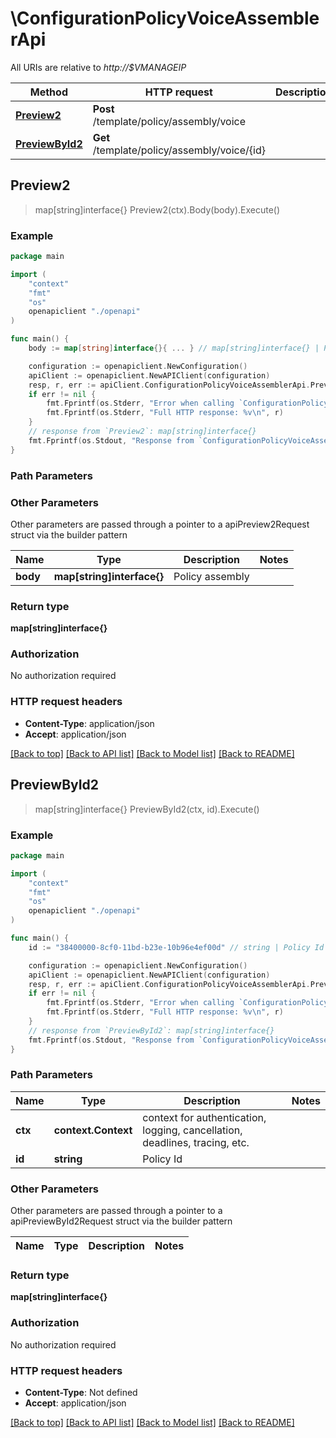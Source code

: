 # \ConfigurationPolicyVoiceAssemblerApi

All URIs are relative to *http://$VMANAGEIP*

Method | HTTP request | Description
------------- | ------------- | -------------
[**Preview2**](ConfigurationPolicyVoiceAssemblerApi.md#Preview2) | **Post** /template/policy/assembly/voice | 
[**PreviewById2**](ConfigurationPolicyVoiceAssemblerApi.md#PreviewById2) | **Get** /template/policy/assembly/voice/{id} | 



## Preview2

> map[string]interface{} Preview2(ctx).Body(body).Execute()





### Example

```go
package main

import (
    "context"
    "fmt"
    "os"
    openapiclient "./openapi"
)

func main() {
    body := map[string]interface{}{ ... } // map[string]interface{} | Policy assembly (optional)

    configuration := openapiclient.NewConfiguration()
    apiClient := openapiclient.NewAPIClient(configuration)
    resp, r, err := apiClient.ConfigurationPolicyVoiceAssemblerApi.Preview2(context.Background()).Body(body).Execute()
    if err != nil {
        fmt.Fprintf(os.Stderr, "Error when calling `ConfigurationPolicyVoiceAssemblerApi.Preview2``: %v\n", err)
        fmt.Fprintf(os.Stderr, "Full HTTP response: %v\n", r)
    }
    // response from `Preview2`: map[string]interface{}
    fmt.Fprintf(os.Stdout, "Response from `ConfigurationPolicyVoiceAssemblerApi.Preview2`: %v\n", resp)
}
```

### Path Parameters



### Other Parameters

Other parameters are passed through a pointer to a apiPreview2Request struct via the builder pattern


Name | Type | Description  | Notes
------------- | ------------- | ------------- | -------------
 **body** | **map[string]interface{}** | Policy assembly | 

### Return type

**map[string]interface{}**

### Authorization

No authorization required

### HTTP request headers

- **Content-Type**: application/json
- **Accept**: application/json

[[Back to top]](#) [[Back to API list]](../README.md#documentation-for-api-endpoints)
[[Back to Model list]](../README.md#documentation-for-models)
[[Back to README]](../README.md)


## PreviewById2

> map[string]interface{} PreviewById2(ctx, id).Execute()





### Example

```go
package main

import (
    "context"
    "fmt"
    "os"
    openapiclient "./openapi"
)

func main() {
    id := "38400000-8cf0-11bd-b23e-10b96e4ef00d" // string | Policy Id

    configuration := openapiclient.NewConfiguration()
    apiClient := openapiclient.NewAPIClient(configuration)
    resp, r, err := apiClient.ConfigurationPolicyVoiceAssemblerApi.PreviewById2(context.Background(), id).Execute()
    if err != nil {
        fmt.Fprintf(os.Stderr, "Error when calling `ConfigurationPolicyVoiceAssemblerApi.PreviewById2``: %v\n", err)
        fmt.Fprintf(os.Stderr, "Full HTTP response: %v\n", r)
    }
    // response from `PreviewById2`: map[string]interface{}
    fmt.Fprintf(os.Stdout, "Response from `ConfigurationPolicyVoiceAssemblerApi.PreviewById2`: %v\n", resp)
}
```

### Path Parameters


Name | Type | Description  | Notes
------------- | ------------- | ------------- | -------------
**ctx** | **context.Context** | context for authentication, logging, cancellation, deadlines, tracing, etc.
**id** | **string** | Policy Id | 

### Other Parameters

Other parameters are passed through a pointer to a apiPreviewById2Request struct via the builder pattern


Name | Type | Description  | Notes
------------- | ------------- | ------------- | -------------


### Return type

**map[string]interface{}**

### Authorization

No authorization required

### HTTP request headers

- **Content-Type**: Not defined
- **Accept**: application/json

[[Back to top]](#) [[Back to API list]](../README.md#documentation-for-api-endpoints)
[[Back to Model list]](../README.md#documentation-for-models)
[[Back to README]](../README.md)

